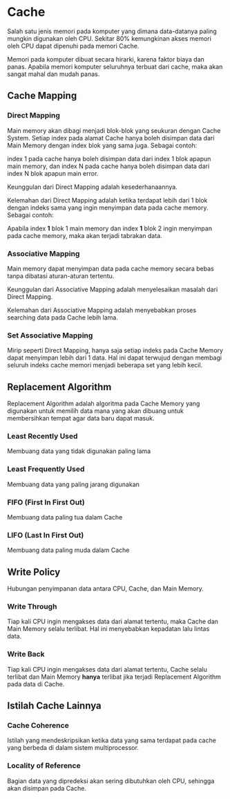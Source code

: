 # Cache

Salah satu jenis memori pada komputer yang dimana data-datanya paling mungkin digunakan oleh CPU. Sekitar 80% kemungkinan akses memori oleh CPU dapat dipenuhi pada memori Cache.

Memori pada komputer dibuat secara hirarki, karena faktor biaya dan panas. Apabila memori komputer seluruhnya terbuat dari cache, maka akan sangat mahal dan mudah panas.

## Cache Mapping

### Direct Mapping

Main memory akan dibagi menjadi blok-blok yang seukuran dengan Cache System. Setiap index pada alamat Cache hanya boleh disimpan data dari Main Memory dengan index blok yang sama juga. Sebagai contoh:

index 1 pada cache hanya boleh disimpan data dari index 1 blok apapun main memory, dan index N pada cache hanya boleh disimpan data dari index N blok apapun main error.

Keunggulan dari Direct Mapping adalah kesederhanaannya.

Kelemahan dari Direct Mapping adalah ketika terdapat lebih dari 1 blok dengan indeks sama yang ingin menyimpan data pada cache memory. Sebagai contoh:

Apabila index **1** blok 1 main memory dan index **1** blok 2 ingin menyimpan pada cache memory, maka akan terjadi tabrakan data.

### Associative Mapping

Main memory dapat menyimpan data pada cache memory secara bebas tanpa dibatasi aturan-aturan tertentu.

Keunggulan dari Associative Mapping adalah menyelesaikan masalah dari Direct Mapping.

Kelemahan dari Associative Mapping adalah menyebabkan proses searching data pada Cache lebih lama.

### Set Associative Mapping

Mirip seperti Direct Mapping, hanya saja setiap indeks pada Cache Memory dapat menyimpan lebih dari 1 data. Hal ini dapat terwujud dengan membagi seluruh indeks cache memori menjadi beberapa set yang lebih kecil.

## Replacement Algorithm

Replacement Algorithm adalah algoritma pada Cache Memory yang digunakan untuk memilih data mana yang akan dibuang untuk membersihkan tempat agar data baru dapat masuk.

### Least Recently Used

Membuang data yang tidak digunakan paling lama

### Least Frequently Used

Membuang data yang paling jarang digunakan

### FIFO (First In First Out)

Membuang data paling tua dalam Cache

### LIFO (Last In First Out)

Membuang data paling muda dalam Cache

## Write Policy

Hubungan penyimpanan data antara CPU, Cache, dan Main Memory.

### Write Through

Tiap kali CPU ingin mengakses data dari alamat tertentu, maka Cache dan Main Memory selalu terlibat. Hal ini menyebabkan kepadatan lalu lintas data.

### Write Back

Tiap kali CPU ingin mengakses data dari alamat tertentu, Cache selalu terlibat dan Main Memory **hanya** terlibat jika terjadi Replacement Algorithm pada data di Cache. 

## Istilah Cache Lainnya

### Cache Coherence

Istilah yang mendeskripsikan ketika data yang sama terdapat pada cache yang berbeda di dalam sistem multiprocessor.

### Locality of Reference

Bagian data yang dipredeksi akan sering dibutuhkan oleh CPU, sehingga akan disimpan pada Cache.